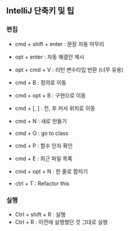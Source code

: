 ## IntelliJ 단축키 및 팁


### 편집
- cmd + shift + enter : 문장 자동 마무리
- opt + enter : 자동 해결안 제시
- opt + cmd + V : 리턴 변수타입 반환 (너무 유용)
- cmd + B : 정의로 이동
- cmd + opt + B : 구현으로 이동
- cmd + [, ] : 전, 후 커서 위치로 이동
- cmd + N : 새로 만들기
- cmd + O : go to class
- cmd + P : 함수 인자 확인
- cmd + E : 최근 파일 목록

- cmd + opt + N : 한 줄로 합치기
- ctrl + T : Refactor this

### 실행
- Ctrl + shift + R : 실행
- Ctrl + R : 이전에 실행했던 것 그대로 실행
